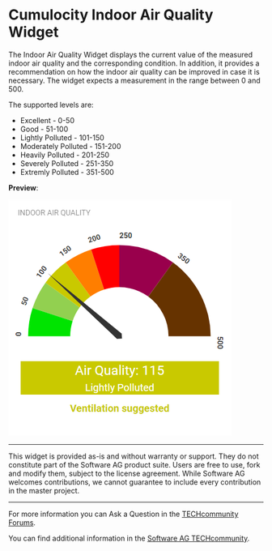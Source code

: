 # Cumulocity Indoor Air Quality Widget

The Indoor Air Quality Widget displays the current value of the measured indoor air quality and the corresponding condition. In addition, it provides a recommendation on how the indoor air quality can be improved in case it is necessary. The widget expects a measurement in the range between 0 and 500.

The supported levels are:

- Excellent - 0-50
- Good - 51-100
- Lightly Polluted - 101-150
- Moderately Polluted - 151-200
- Heavily Polluted - 201-250
- Severely Polluted - 251-350
- Extremly Polluted - 351-500

**Preview**:

![air_quality](screenshots/indoor-air-quality-preview.png?raw=true 'Indoor Air Quality Widget Screenshot')

---

This widget is provided as-is and without warranty or support. They do not constitute part of the Software AG product suite. Users are free to use, fork and modify them, subject to the license agreement. While Software AG welcomes contributions, we cannot guarantee to include every contribution in the master project.

---

For more information you can Ask a Question in the [TECHcommunity Forums](http://tech.forums.softwareag.com/techjforum/forums/list.page?product=cumulocity).

You can find additional information in the [Software AG TECHcommunity](http://techcommunity.softwareag.com/home/-/product/name/cumulocity).
